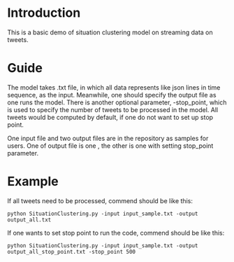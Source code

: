# Introduction
This is a basic demo of situation clustering model on streaming data on tweets. 
# Guide
The model takes .txt file, in which all data represents like json lines in time sequence, as the input. Meanwhile, one should specify the output file as one runs the model. There is another optional parameter, -stop_point, which is used to specify the number of tweets to be processed in the model. All tweets would be computed by default, if one do not want to set up stop point.

One input file and two output files are in the repository as samples for users. One of output file is one , the other is one with setting stop_point parameter.

# Example

If all tweets need to be processed, commend should be like this:

	python SituationClustering.py -input input_sample.txt -output output_all.txt
	
If one wants to set stop point to run the code, commend should be like this:

	python SituationClustering.py -input input_sample.txt -output output_all_stop_point.txt -stop_point 500
